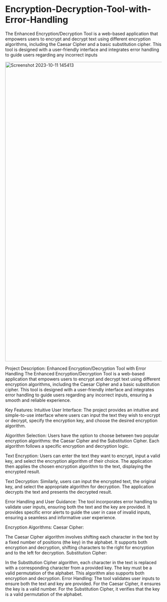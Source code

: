 # Encryption-Decryption-Tool-with-Error-Handling
The Enhanced Encryption/Decryption Tool is a web-based application that empowers users to encrypt and decrypt text using different encryption algorithms, including the Caesar Cipher and a basic substitution cipher. This tool is designed with a user-friendly interface and integrates error handling to guide users regarding any incorrect inputs

<img width="960" alt="Screenshot 2023-10-11 145413" src="https://github.com/RAHUL-Nj/Encryption-Decryption-Tool-with-Error-Handling/assets/98076310/94920974-bf44-4fa6-9b25-e26c7a64b7d8">


Project Description: Enhanced Encryption/Decryption Tool with Error Handling
The Enhanced Encryption/Decryption Tool is a web-based application that empowers users to encrypt and decrypt text using different encryption algorithms, including the Caesar Cipher and a basic substitution cipher. This tool is designed with a user-friendly interface and integrates error handling to guide users regarding any incorrect inputs, ensuring a smooth and reliable experience.

Key Features:
Intuitive User Interface:
The project provides an intuitive and simple-to-use interface where users can input the text they wish to encrypt or decrypt, specify the encryption key, and choose the desired encryption algorithm.

Algorithm Selection:
Users have the option to choose between two popular encryption algorithms: the Caesar Cipher and the Substitution Cipher. Each algorithm follows a specific encryption and decryption logic.

Text Encryption:
Users can enter the text they want to encrypt, input a valid key, and select the encryption algorithm of their choice. The application then applies the chosen encryption algorithm to the text, displaying the encrypted result.

Text Decryption:
Similarly, users can input the encrypted text, the original key, and select the appropriate algorithm for decryption. The application decrypts the text and presents the decrypted result.

Error Handling and User Guidance:
The tool incorporates error handling to validate user inputs, ensuring both the text and the key are provided. It provides specific error alerts to guide the user in case of invalid inputs, ensuring a seamless and informative user experience.

Encryption Algorithms:
Caesar Cipher:

The Caesar Cipher algorithm involves shifting each character in the text by a fixed number of positions (the key) in the alphabet. It supports both encryption and decryption, shifting characters to the right for encryption and to the left for decryption.
Substitution Cipher:

In the Substitution Cipher algorithm, each character in the text is replaced with a corresponding character from a provided key. The key must be a valid permutation of the alphabet. This algorithm also supports both encryption and decryption.
Error Handling:
The tool validates user inputs to ensure both the text and key are provided.
For the Caesar Cipher, it ensures the key is a valid number.
For the Substitution Cipher, it verifies that the key is a valid permutation of the alphabet.
